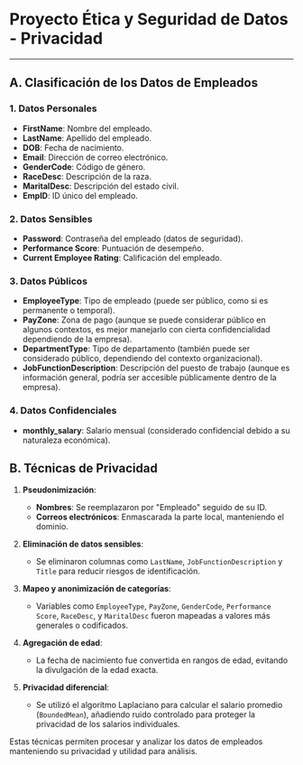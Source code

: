 # Proyecto Ética y Seguridad de Datos - Privacidad

---

## A. Clasificación de los Datos de Empleados

### 1. Datos Personales
- **FirstName**: Nombre del empleado.
- **LastName**: Apellido del empleado.
- **DOB**: Fecha de nacimiento.
- **Email**: Dirección de correo electrónico.
- **GenderCode**: Código de género.
- **RaceDesc**: Descripción de la raza.
- **MaritalDesc**: Descripción del estado civil.
- **EmpID**: ID único del empleado.

### 2. Datos Sensibles
- **Password**: Contraseña del empleado (datos de seguridad).
- **Performance Score**: Puntuación de desempeño.
- **Current Employee Rating**: Calificación del empleado.

### 3. Datos Públicos
- **EmployeeType**: Tipo de empleado (puede ser público, como si es permanente o temporal).
- **PayZone**: Zona de pago (aunque se puede considerar público en algunos contextos, es mejor manejarlo con cierta confidencialidad dependiendo de la empresa).
- **DepartmentType**: Tipo de departamento (también puede ser considerado público, dependiendo del contexto organizacional).
- **JobFunctionDescription**: Descripción del puesto de trabajo (aunque es información general, podría ser accesible públicamente dentro de la empresa).

### 4. Datos Confidenciales
- **monthly_salary**: Salario mensual (considerado confidencial debido a su naturaleza económica).

## B. Técnicas de Privacidad 

1. **Pseudonimización**:
   - **Nombres**: Se reemplazaron por "Empleado" seguido de su ID.
   - **Correos electrónicos**: Enmascarada la parte local, manteniendo el dominio.

2. **Eliminación de datos sensibles**:
   - Se eliminaron columnas como `LastName`, `JobFunctionDescription` y `Title` para reducir riesgos de identificación.

3. **Mapeo y anonimización de categorías**:
   - Variables como `EmployeeType`, `PayZone`, `GenderCode`, `Performance Score`, `RaceDesc`, y `MaritalDesc` fueron mapeadas a valores más generales o codificados.

4. **Agregación de edad**:
   - La fecha de nacimiento fue convertida en rangos de edad, evitando la divulgación de la edad exacta.

5. **Privacidad diferencial**:
   - Se utilizó el algoritmo Laplaciano para calcular el salario promedio (`BoundedMean`), añadiendo ruido controlado para proteger la privacidad de los salarios individuales.

Estas técnicas permiten procesar y analizar los datos de empleados manteniendo su privacidad y utilidad para análisis.

